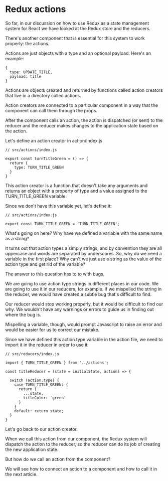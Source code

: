 # Redux actions


So far, in our discussion on how to use Redux as a state management system for React we have looked at the Redux store and the reducers.

There's another component that is essential for this system to work properly: the actions.

Actions are just objects with a type and an optional payload. Here's an example:

```
{
  type: UPDATE_TITLE,
  payload: title
}
```

Actions are objects created and returned by functions called action creators that live in a directory called actions.

Action creators are connected to a particular component in a way that the component can call them through the props.

After the component calls an action, the action is dispatched (or sent) to the reducer and the reducer makes changes to the application state based on the action.

Let's define an action creator in action/index.js

```
// src/actions/index.js

export const turnTitleGreen = () => {
  return {
    type: TURN_TITLE_GREEN
  }
}
```

This action creator is a function that doesn't take any arguments and returns an object with a property of type and a value assigned to the TURN_TITLE_GREEN variable.

Since we don't have this variable yet, let's define it:

```
// src/actions/index.js

export const TURN_TITLE_GREEN = 'TURN_TITLE_GREEN';
```

What's going on here? Why have we defined a variable with the same name as a string?

It turns out that action types a simply strings, and by convention they are all uppercase and words are separated by underscores.
So, why do we need a variable in the first place? Why can't we just use a string as the value of the action type and get rid of the variable?

The answer to this question has to to with bugs.

We are going to use action type strings in different places in our code. We are going to use it in our reducers, for example. If we mispelled the string in the reducer, we would have created a subtle bug that's difficult to find.

Our reducer would stop working properly, but it would be difficult to find our why.  We wouldn't have any warnings or errors to guide us in finding out where the bug is.

Mispelling a variable, though, would prompt Javascript to raise an error and would be easier for us to correct our mistake.

Since we have defined this action type variable in the action file, we need to import it in the reducer in order to use it:

```
// src/reducers/index.js

import { TURN_TITLE_GREEN } from '../actions';

const titleReducer = (state = initialState, action) => {

  switch (action.type) {
    case TURN_TITLE_GREEN: {
      return {
        ...state,
        titleColor: 'green'
      }
    }
    default: return state;
  }
}

```

Let's go back to our action creator.

When we call this action from our component, the Redux system will dispatch the action to the reducer, so the reducer can do its job of creating the new application state.

But how do we call an action from the component?

We will see how to connect an action to a component and how to call it in the next article.
